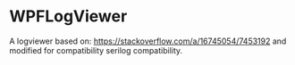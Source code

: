 # WPFLogViewer
A logviewer based on: https://stackoverflow.com/a/16745054/7453192 and modified for compatibility serilog compatibility.
